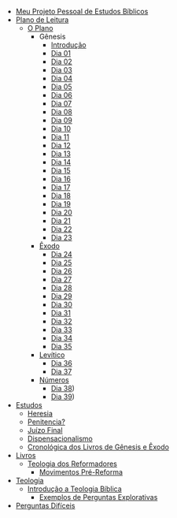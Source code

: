 * [Meu Projeto Pessoal de Estudos Bíblicos](README.md)
* [Plano de Leitura](plano6meses/a_motivacao.md)
  * [O Plano](plano6meses/o_plano.md)
    * Gênesis
      * [Introdução](plano6meses/1-Genesis/genesis.md)
      * [Dia 01](plano6meses/1-Genesis/dia01.md)
      * [Dia 02](plano6meses/1-Genesis/dia02.md)
      * [Dia 03](plano6meses/1-Genesis/dia03.md)
      * [Dia 04](plano6meses/1-Genesis/dia04.md)
      * [Dia 05](plano6meses/1-Genesis/dia05.md)
      * [Dia 06](plano6meses/1-Genesis/dia06.md)
      * [Dia 07](plano6meses/1-Genesis/dia07.md)
      * [Dia 08](plano6meses/1-Genesis/dia08.md)
      * [Dia 09](plano6meses/1-Genesis/dia09.md)
      * [Dia 10](plano6meses/1-Genesis/dia10.md)
      * [Dia 11](plano6meses/1-Genesis/dia11.md)
      * [Dia 12](plano6meses/1-Genesis/dia12.md)
      * [Dia 13](plano6meses/1-Genesis/dia13.md)
      * [Dia 14](plano6meses/1-Genesis/dia14.md)
      * [Dia 15](plano6meses/1-Genesis/dia15.md)
      * [Dia 16](plano6meses/1-Genesis/dia16.md)
      * [Dia 17](plano6meses/1-Genesis/dia17.md)
      * [Dia 18](plano6meses/1-Genesis/dia18.md)
      * [Dia 19](plano6meses/1-Genesis/dia19.md)
      * [Dia 20](plano6meses/1-Genesis/dia20.md)
      * [Dia 21](plano6meses/1-Genesis/dia21.md)
      * [Dia 22](plano6meses/1-Genesis/dia22.md)
      * [Dia 23](plano6meses/1-Genesis/dia23.md)
    * [Êxodo](plano6meses/2-Exodo/exodo.md)
      * [Dia 24](plano6meses/2-Exodo/dia24.md)
      * [Dia 25](plano6meses/2-Exodo/dia25.md)
      * [Dia 26](plano6meses/2-Exodo/dia26.md)
      * [Dia 27](plano6meses/2-Exodo/dia27.md)
      * [Dia 28](plano6meses/2-Exodo/dia28.md)
      * [Dia 29](plano6meses/2-Exodo/dia29.md)
      * [Dia 30](plano6meses/2-Exodo/dia30.md)
      * [Dia 31](plano6meses/2-Exodo/dia31.md)
      * [Dia 32](plano6meses/2-Exodo/dia32.md)
      * [Dia 33](plano6meses/2-Exodo/dia33.md)
      * [Dia 34](plano6meses/2-Exodo/dia34.md)
      * [Dia 35](plano6meses/2-Exodo/dia35.md)
    * [Levítico]()
      * [Dia 36](plano6meses/3-Levitico/dia36.md)
      * [Dia 37](plano6meses/3-Levitico/dia37.md)
    * [Números]()
        * [Dia 38](plano6meses/4-Numeros/dia38.md))
        * [Dia 39](plano6meses/4-Numeros/dia39.md))
* [Estudos]()
  * [Heresia](estudos/heresia.md)
  * [Penitencia?](estudos/penitencia.md)
  * [Juízo Final](estudos/apocalipse20.md)
  * [Dispensacionalismo](estudos/as-dispensa%C3%A7%C3%B5es.md)
  * [Cronológica dos Livros de Gênesis e Êxodo](estudos/cronologia-genesis-exodo.md)
* [Livros]()
  * [Teologia dos Reformadores](Livros/Teologia_dos_reformadores/Teologia%20dos%20Reformadores.md)
    * [Movimentos Pré-Reforma](Livros/Teologia_dos_reformadores/Principais_temas/Movimentos%20Pr%C3%A9-Reforma.md)
* [Teologia]()
  * [Introdução a Teologia Bíblica](teologia/Introdu%C3%A7%C3%A3o%20da%20Teologia%20B%C3%ADblica.md)
    * [Exemplos de Perguntas Explorativas](teologia/Introdu%C3%A7%C3%A3o%20da%20Teologia%20B%C3%ADblica/Exemplos%20de%20Perguntas%20Explorativas.md)
* [Perguntas Difíceis](artigos/perguntas_dificeis.md)